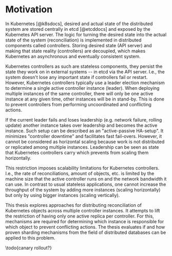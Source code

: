 # Motivation

In Kubernetes [@k8sdocs], desired and actual state of the distributed system are stored centrally in etcd [@etcddocs] and exposed by the Kubernetes API server.
The logic for turning the desired state into the actual state of the system (reconciliation) is implemented in distributed components called controllers.
Storing desired state (API server) and making that state reality (controllers) are decoupled, which makes Kubernetes an asynchronous and eventually consistent system.

Kubernetes controllers as such are stateless components, they persist the state they work on in external systems -- in etcd via the API server.
I.e., the system doesn't lose any important state if controllers fail or restart.
However, Kubernetes controllers typically use a leader election mechanism to determine a single active controller instance (leader).
When deploying multiple instances of the same controller, there will only be one active instance at any given time, other instances will be in stand-by.
This is done to prevent controllers from performing uncoordinated and conflicting actions.

If the current leader fails and loses leadership (e.g. network failure, rolling update) another instance takes over leadership and becomes the active instance.
Such setup can be described as an "active-passive HA-setup".
It minimizes "controller downtime" and facilitates fast fail-overs.
However, it cannot be considered as horizontal scaling because work is not distributed or replicated among multiple instances.
Leadership can be seen as state that Kubernetes controllers carry which prevents from scaling them horizontally.

This restriction imposes scalability limitations for Kubernetes controllers.
I.e., the rate of reconciliations, amount of objects, etc. is limited by the machine size that the active controller runs on and the network bandwidth it can use.
In contrast to usual stateless applications, one cannot increase the throughput of the system by adding more instances (scaling horizontally) but only by using bigger instances (scaling vertically).

This thesis explores approaches for distributing reconciliation of Kubernetes objects across multiple controller instances.
It attempts to lift the restriction of having only one active replica per controller.
For this, mechanisms are required for determining which instance is responsible for which object to prevent conflicting actions.
The thesis evaluates if and how proven sharding mechanisms from the field of distributed databases can be applied to this problem.

\todo{canary rollout?}
